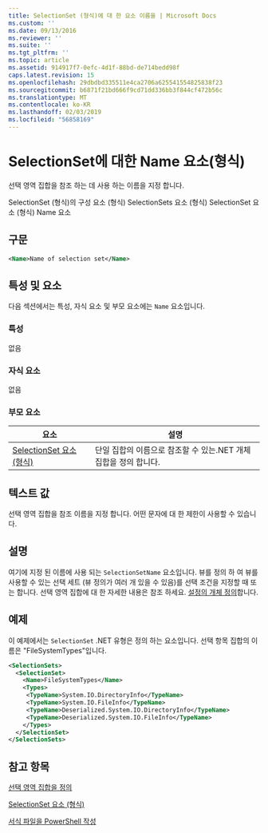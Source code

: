 ```yaml
---
title: SelectionSet (형식)에 대 한 요소 이름을 | Microsoft Docs
ms.custom: ''
ms.date: 09/13/2016
ms.reviewer: ''
ms.suite: ''
ms.tgt_pltfrm: ''
ms.topic: article
ms.assetid: 914917f7-0efc-4d1f-88bd-de714bedd98f
caps.latest.revision: 15
ms.openlocfilehash: 29dbdbd335511e4ca2706a625541554825838f23
ms.sourcegitcommit: b6871f21bd666f9cd71dd336bb3f844cf472b56c
ms.translationtype: MT
ms.contentlocale: ko-KR
ms.lasthandoff: 02/03/2019
ms.locfileid: "56858169"
---
```

# <a name="name-element-for-selectionset-format"></a>SelectionSet에 대한 Name 요소(형식)

선택 영역 집합을 참조 하는 데 사용 하는 이름을 지정 합니다.

SelectionSet (형식)의 구성 요소 (형식) SelectionSets 요소 (형식) SelectionSet 요소 (형식) Name 요소

## <a name="syntax"></a>구문

```xml
<Name>Name of selection set</Name>
```

## <a name="attributes-and-elements"></a>특성 및 요소

다음 섹션에서는 특성, 자식 요소 및 부모 요소에는 `Name` 요소입니다.

### <a name="attributes"></a>특성

없음

### <a name="child-elements"></a>자식 요소

없음

### <a name="parent-elements"></a>부모 요소

|요소|설명|
|-------------|-----------------|
|[SelectionSet 요소 (형식)](./selectionset-element-format.md)|단일 집합의 이름으로 참조할 수 있는.NET 개체 집합을 정의 합니다.|

## <a name="text-value"></a>텍스트 값

선택 영역 집합을 참조 이름을 지정 합니다. 어떤 문자에 대 한 제한이 사용할 수 있습니다.

## <a name="remarks"></a>설명

여기에 지정 된 이름에 사용 되는 `SelectionSetName` 요소입니다. 뷰를 정의 하 여 뷰를 사용할 수 있는 선택 세트 (뷰 정의가 여러 개 있을 수 있음)를 선택 조건을 지정할 때 또는 합니다. 선택 영역 집합에 대 한 자세한 내용은 참조 하세요. [설정의 개체 정의](./defining-selection-sets.md)합니다.

## <a name="example"></a>예제

이 예제에서는 `SelectionSet` .NET 유형은 정의 하는 요소입니다. 선택 항목 집합의 이름은 "FileSystemTypes"입니다.

```xml
<SelectionSets>
  <SelectionSet>
    <Name>FileSystemTypes</Name>
    <Types>
     <TypeName>System.IO.DirectoryInfo</TypeName>
     <TypeName>System.IO.FileInfo</TypeName>
     <TypeName>Deserialized.System.IO.DirectoryInfo</TypeName>
     <TypeName>Deserialized.System.IO.FileInfo</TypeName>
    </Types>
  </SelectionSet>
</SelectionSets>
```

## <a name="see-also"></a>참고 항목

[선택 영역 집합을 정의](./defining-selection-sets.md)

[SelectionSet 요소 (형식)](./selectionset-element-format.md)

[서식 파일을 PowerShell 작성](./writing-a-powershell-formatting-file.md)
